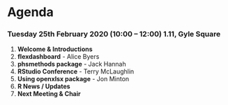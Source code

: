 # Agenda

### Tuesday 25th February 2020 (10:00 – 12:00) 1.11, Gyle Square

1. **Welcome & Introductions**
2. **flexdashboard** - Alice Byers
3. **phsmethods package** - Jack Hannah
4. **RStudio Conference** - Terry McLaughlin
5. **Using openxlsx package** - Jon Minton
6. **R News / Updates**
7. **Next Meeting & Chair**
